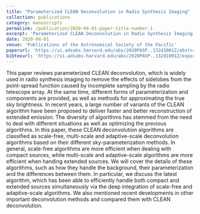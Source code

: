 ```yaml
---
title: "Parameterized CLEAN Deconvolution in Radio Synthesis Imaging"
collection: publications
category: manuscripts
permalink: /publication/2020-04-01-paper-title-number-1
excerpt: 'Parameterized CLEAN Deconvolution in Radio Synthesis Imaging'
date: 2020-04-01
venue: 'Publications of the Astronomical Society of the Pacific'
paperurl: 'https://ui.adsabs.harvard.edu/abs/2020PASP..132d1001Z/abstract'
bibtexurl: 'https://ui.adsabs.harvard.edu/abs/2020PASP..132d1001Z/exportcitation'
---
```

This paper reviews parameterized CLEAN deconvolution, which is widely used in radio synthesis imaging to remove the effects of sidelobes from the point-spread function caused by incomplete sampling by the radio telescope array. At the same time, different forms of parameterization and components are provided, as well as methods for approximating the true sky brightness. In recent years, a large number of variants of the CLEAN algorithm have been proposed to deliver faster and better reconstruction of extended emission. The diversity of algorithms has stemmed from the need to deal with different situations as well as optimizing the previous algorithms. In this paper, these CLEAN deconvolution algorithms are classified as scale-free, multi-scale and adaptive-scale deconvolution algorithms based on their different sky-parameterization methods. In general, scale-free algorithms are more efficient when dealing with compact sources, while multi-scale and adaptive-scale algorithms are more efficient when handing extended sources. We will cover the details of these algorithms, such as how they handle the background, their parameterization and the differences between them. In particular, we discuss the latest algorithm, which has been able to efficiently handle both compact and extended sources simultaneously via the deep integration of scale-free and adaptive-scale algorithms. We also mentioned recent developments in other important deconvolution methods and compared them with CLEAN deconvolution.